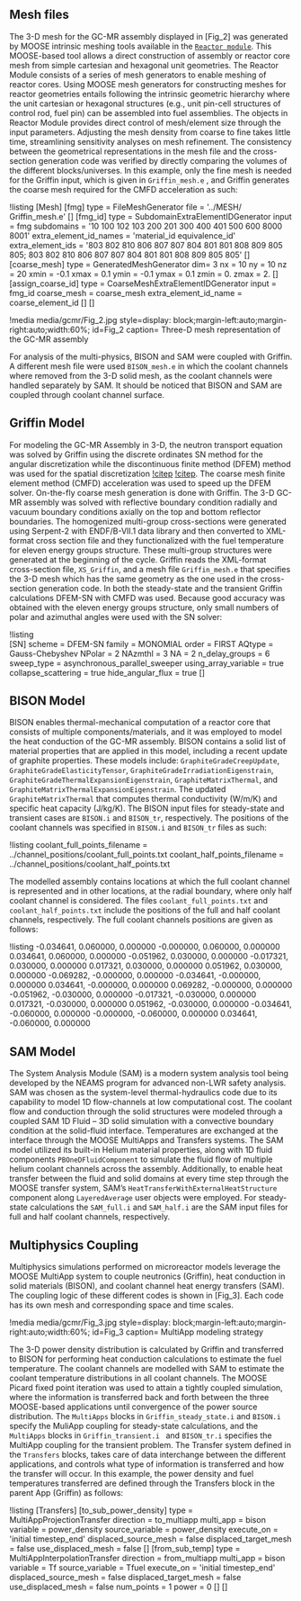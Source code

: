 ## Mesh files

The 3-D mesh for the GC-MR assembly displayed in [Fig_2] was generated by MOOSE intrinsic meshing tools available in the [`Reactor module`](https://mooseframework.inl.gov/modules/reactor/index.html). This MOOSE-based tool allows a direct construction of assembly or reactor core mesh from simple cartesian and hexagonal unit geometries. The Reactor Module consists of a series of mesh generators to enable meshing of reactor cores. Using MOOSE mesh generators for constructing meshes for reactor geometries entails following the intrinsic geometric hierarchy where the unit cartesian or hexagonal structures (e.g., unit pin-cell structures of control rod, fuel pin) can be assembled into fuel assemblies. The objects in Reactor Module provides direct control of mesh/element size through the input parameters. Adjusting the mesh density from coarse to fine takes little time, streamlining sensitivity analyses on mesh refinement. The consistency between the geometrical representations in the mesh file and the cross-section generation code was verified by directly comparing the volumes of the different blocks/universes. In this example, only the fine mesh is needed for the Griffin input, which is given in `Griffin_mesh.e` , and Griffin generates the coarse mesh required for the CMFD acceleration as such:

!listing
[Mesh]
  [fmg]
    type = FileMeshGenerator
    file = '../MESH/ Griffin_mesh.e'
  []
  [fmg_id]
    type = SubdomainExtraElementIDGenerator
    input = fmg
    subdomains = '10 100 102 103 200 201 300 400 401 500 600 8000 8001'
    extra_element_id_names = 'material_id equivalence_id'
    extra_element_ids = '803 802 810 806 807 807 804 801 801 808 809 805 805;
                         803 802 810 806 807 807 804 801 801 808 809 805 805'
  []
  [coarse_mesh]
    type = GeneratedMeshGenerator
    dim= 3
    nx = 10
    ny = 10
    nz = 20
    xmin = -0.1
    xmax =  0.1
    ymin = -0.1
    ymax =  0.1
    zmin =  0.
    zmax =  2.
  []
  [assign_coarse_id]
    type = CoarseMeshExtraElementIDGenerator
    input = fmg_id
    coarse_mesh = coarse_mesh
    extra_element_id_name = coarse_element_id
  []
[]

!media media/gcmr/Fig_2.jpg
      style=display: block;margin-left:auto;margin-right:auto;width:60%;
      id=Fig_2
      caption= Three-D mesh representation of the GC-MR assembly

For analysis of the multi-physics, BISON and SAM were coupled with Griffin. A different mesh file were used `BISON_mesh.e` in which the coolant channels where removed from the 3-D solid mesh, as the coolant channels were handled separately by SAM. It should be noticed that BISON and SAM are coupled through coolant channel surface.   


## Griffin Model 


For modeling the GC-MR Assembly in 3-D, the neutron transport equation was solved by Griffin using the discrete ordinates SN method for the angular discretization while the discontinuous finite method (DFEM) method was used for the spatial discretization [!citep](Ahmed_ANS_2022) [!citep](Nicolas_ANS_2022). The coarse mesh finite element method (CMFD) acceleration was used to speed up the DFEM solver. On-the-fly coarse mesh generation is done with Griffin. The 3-D GC-MR assembly was solved with reflective boundary condition radially and vacuum boundary conditions axially on the top and bottom reflector boundaries. The homogenized multi-group cross-sections were generated using Serpent-2 with ENDF/B-VII.1 data library and then converted to XML-format cross section file and they functionalized with the fuel temperature for eleven energy groups structure. These multi-group structures were generated at the beginning of the cycle. Griffin reads the XML-format cross-section file, `XS_Griffin`, and a mesh file `Griffin_mesh.e` that specifies the 3-D mesh which has the same geometry as the one used in the cross-section generation code. In both the steady-state and the transient Griffin calculations DFEM-SN with CMFD was used. Because good accuracy was obtained with the eleven energy groups structure, only small numbers of polar and azimuthal angles were used with the SN solver: 

!listing  
[SN]
    scheme = DFEM-SN
    family = MONOMIAL
    order = FIRST
    AQtype = Gauss-Chebyshev
    NPolar = 2
    NAzmthl = 3
    NA = 2
    n_delay_groups = 6
    sweep_type = asynchronous_parallel_sweeper
    using_array_variable = true
    collapse_scattering  = true
    hide_angular_flux = true
[]


## BISON Model 

BISON enables thermal-mechanical computation of a reactor core that consists of multiple components/materials, and it was employed to model the heat conduction of the GC-MR assembly. BISON contains a solid list of material properties that are applied in this model, including a recent update of graphite properties. These models include: `GraphiteGradeCreepUpdate`, `GraphiteGradeElasticityTensor`, `GraphiteGradeIrradiationEigenstrain`, `GraphiteGradeThermalExpansionEigenstrain`, `GraphiteMatrixThermal`, and `GraphiteMatrixThermalExpansionEigenstrain`. The updated `GraphiteMatrixThermal` that computes thermal conductivity (W/m/K) and specific heat capacity (J/kg/K). The BISON input files for steady-state and transient cases are `BISON.i` and `BISON_tr`, respectively. The positions of the coolant channels was specified in `BISON.i` and `BISON_tr` files as such:    


!listing
coolant_full_points_filename = ../channel_positions/coolant_full_points.txt
coolant_half_points_filename = ../channel_positions/coolant_half_points.txt 

The modelled assembly contains locations at which the full coolant channel is represented and in other locations, at the radial boundary, where only half coolant channel is considered. The files `coolant_full_points.txt` and `coolant_half_points.txt` include the positions of the full and half coolant channels, respectively. The full coolant channels positions are given as follows: 

!listing
-0.034641, 0.060000, 0.000000
-0.000000, 0.060000, 0.000000
0.034641, 0.060000, 0.000000
-0.051962, 0.030000, 0.000000
-0.017321, 0.030000, 0.000000
0.017321, 0.030000, 0.000000
0.051962, 0.030000, 0.000000
-0.069282, -0.000000, 0.000000
-0.034641, -0.000000, 0.000000
0.034641, -0.000000, 0.000000
0.069282, -0.000000, 0.000000
-0.051962, -0.030000, 0.000000
-0.017321, -0.030000, 0.000000
0.017321, -0.030000, 0.000000
0.051962, -0.030000, 0.000000
-0.034641, -0.060000, 0.000000
-0.000000, -0.060000, 0.000000
0.034641, -0.060000, 0.000000


## SAM Model 

The System Analysis Module (SAM) is a modern system analysis tool being developed by the NEAMS program for advanced non-LWR safety analysis. SAM was chosen as the system-level thermal-hydraulics code due to its capability to model 1D flow-channels at low computational cost. The coolant flow and conduction through the solid structures were modeled through a coupled SAM 1D Fluid – 3D solid simulation with a convective boundary condition at the solid-fluid interface. Temperatures are exchanged at the interface through the MOOSE MultiApps and Transfers systems. The SAM model utilized its built-in Helium material properties, along with 1D fluid components `PBOneDFluidComponent` to simulate the fluid flow of multiple helium coolant channels across the assembly. Additionally, to enable heat transfer between the fluid and solid domains at every time step through the MOOSE transfer system, SAM’s `HeatTransferWithExternalHeatStructure` component along `LayeredAverage` user objects were employed. For steady-state calculations the `SAM_full.i` and `SAM_half.i` are the SAM input files for full and half coolant channels, respectively. 


## Multiphysics Coupling 

Multiphysics simulations performed on microreactor models leverage the MOOSE MultiApp system to couple neutronics (Griffin), heat conduction in solid materials (BISON), and coolant channel heat energy transfers (SAM). The coupling logic of these different codes is shown in [Fig_3]. Each code has its own mesh and corresponding space and time scales. 


!media media/gcmr/Fig_3.jpg
      style=display: block;margin-left:auto;margin-right:auto;width:60%;
      id=Fig_3
      caption= MultiApp modeling strategy


The 3-D power density distribution is calculated by Griffin and transferred to BISON for performing heat conduction calculations to estimate the fuel temperature. The coolant channels are modelled with SAM to estimate the coolant temperature distributions in all coolant channels. The MOOSE Picard fixed point iteration was used to attain a tightly coupled simulation, where the information is transferred back and forth between the three MOOSE-based applications until convergence of the power source distribution. The `MultiApps` blocks in `Griffin_steady_state.i` and `BISON.i` specify the MuliApp coupling for steady-state calculations, and the `MultiApps` blocks in `Griffin_transient.i ` and 
`BISON_tr.i` specifies the MultiApp coupling for the transient problem. The Transfer system defined in the `Transfers` blocks, takes care of data interchange between the different applications, and controls what type of information is transferred and how the transfer will occur. In this example, the power density and fuel temperatures transferred are defined through the Transfers block in the parent App (Griffin) as follows: 

!listing
[Transfers]
  [to_sub_power_density]
    type = MultiAppProjectionTransfer
    direction = to_multiapp
    multi_app = bison
    variable = power_density
    source_variable = power_density
    execute_on = 'initial timestep_end'
    displaced_source_mesh = false
    displaced_target_mesh = false
    use_displaced_mesh = false
  []
  [from_sub_temp]
    type = MultiAppInterpolationTransfer
    direction = from_multiapp
    multi_app = bison
    variable = Tf
    source_variable = Tfuel
    execute_on = 'initial timestep_end'
    displaced_source_mesh = false
    displaced_target_mesh = false
    use_displaced_mesh = false
    num_points = 1 
    power = 0 
  []
[]

